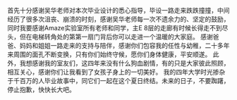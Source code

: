 
首先十分感谢吴华老师对本次毕业设计的悉心指导，毕设一路走来跌跌撞撞，中间经历了很多次沮丧、崩溃的时刻，感谢吴华老师每一次不遗余力的、坚定的鼓励，同时我要感谢Amaze实验室所有老师和同学，主E 8层的走廊有时候长得走不到尽头，但在电梯转角处的第第一扇门背后你可以走进一个温暖的大家庭。
感谢爸爸、妈妈和姐姐一路走来的支持与陪伴，感谢你们包容我的任性与幼稚，二十多年来周围的面孔不断变换，只有你们始终守候，愿你们身体健康，平安顺遂。
此外，我想感谢我的室友们，这四年来没有什么狗血剧情，有的只是大家彼此照顾，相互关心，感谢你们让我看到了女孩子身上的一切美好。
我的四年大学时光掺杂于千百万的人毕业故事中，同它们一起在这个夏日终结。未来的日子，不要踟躇，停止抱歉，快快长大吧。

